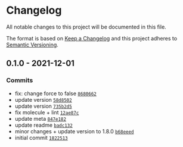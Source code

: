 # Changelog

All notable changes to this project will be documented in this file.

The format is based on [Keep a Changelog](https://keepachangelog.com/en/1.0.0/)
and this project adheres to [Semantic Versioning](https://semver.org/spec/v2.0.0.html).

## 0.1.0 - 2021-12-01

### Commits

- fix: change force to false [`8680662`](https://github.com/lotusnoir/ansible-apps_domain_exporter/commit/86806624b45cb51a06850a85b0b34646c3b9c888)
- update version [`58d8502`](https://github.com/lotusnoir/ansible-apps_domain_exporter/commit/58d850217cae1ab9ff824be116d96971bde2dc13)
- update version [`735b2d5`](https://github.com/lotusnoir/ansible-apps_domain_exporter/commit/735b2d565c0dbb5f6d6ec57c84087dbb17f75e2e)
- fix molecule + lint [`12ae87c`](https://github.com/lotusnoir/ansible-apps_domain_exporter/commit/12ae87c522d7c144261e7878b998aad288ec8081)
- update meta [`847e182`](https://github.com/lotusnoir/ansible-apps_domain_exporter/commit/847e1826a19c64ed3a77d0b2f5f5be2f3d941265)
- update readme [`badc132`](https://github.com/lotusnoir/ansible-apps_domain_exporter/commit/badc132cf0af4fad9aff2eb2e968a0e951ea54a4)
- minor changes + update version to 1.8.0 [`b68eeed`](https://github.com/lotusnoir/ansible-apps_domain_exporter/commit/b68eeedbe6852a36cad7329aef8c9490e305664d)
- initial commit [`1822513`](https://github.com/lotusnoir/ansible-apps_domain_exporter/commit/182251360b7b7098380c977552ee78edc093603f)
